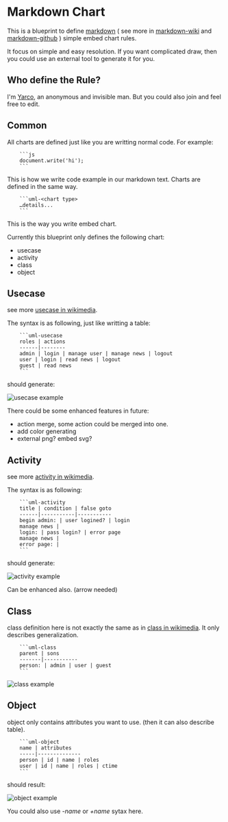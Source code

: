 Markdown Chart
==============
This is a blueprint to define [markdown][] ( see more in [markdown-wiki][] and [markdown-github][] ) simple embed chart rules.

It focus on simple and easy resolution. If you want complicated draw, then you could use an external tool to generate it for you.

Who define the Rule?
--------------------
I'm [Yarco][yarco], an anonymous and invisible man. But you could also join and feel free to edit.

Common
------
All charts are defined just like you are writting normal code. For example:
		
		```js
		document.write('hi');
		```

This is how we write code example in our markdown text. Charts are defined in the same way.

		```uml-<chart type>
		…details...
		```

This is the way you write embed chart.

Currently this blueprint only defines the following chart:

* usecase
* activity
* class
* object

Usecase
-------
see more [usecase in wikimedia][].

The syntax is as following, just like writting a table:

		```uml-usecase
		roles | actions
		------|--------
		admin | login | manage user | manage news | logout
		user | login | read news | logout
		guest | read news
		```
		
should generate:

![usecase example]

There could be some enhanced features in future:

* action merge, some action could be merged into one. 
* add color generating
* external png? embed svg?

Activity
--------
see more [activity in wikimedia][].

The syntax is as following:

		```uml-activity
		title | condition | false goto
		------|-----------|-----------
		begin admin: | user logined? | login
		manage news |
		login: | pass login? | error page
		manage news |
		error page: |
		```
		
should generate:

![activity example]

Can be enhanced also. (arrow needed)

Class
-----
class definition here is not exactly the same as in [class in wikimedia][]. It only describes generalization.

		```uml-class
		parent | sons
		-------|-----------
		person: | admin | user | guest
		```

![class example]

Object
------
object only contains attributes you want to use. (then it can also describe table).

		```uml-object
		name | attributes
		-----|--------------
		person | id | name | roles
		user | id | name | roles | ctime
		```

should result:

![object example]

You could also use *-name* or *+name* sytax here.



[yarco]:http://bbish.net

[markdown]:http://daringfireball.net/projects/markdown/ "original markdown"
[markdown-wiki]:http://en.wikipedia.org/wiki/Markdown "markdown wikimedia intro"
[markdown-github]:http://github.github.com/github-flavored-markdown/

[usecase in wikimedia]:http://en.wikipedia.org/wiki/Use_Case_Diagram "usecase in wikimedia"
[activity in wikimedia]:http://en.wikipedia.org/wiki/Activity_diagram "activity in wikimedia"
[class in wikimedia]:http://en.wikipedia.org/wiki/Class_diagram "class in wikimedia"
[usecase example]:https://raw.github.com/yarcowang/mdchart/master/usecase.png "usecase example"
[activity example]:https://raw.github.com/yarcowang/mdchart/master/activity.png "activity example"
[class example]:https://raw.github.com/yarcowang/mdchart/master/class.png "class example"
[object example]:https://raw.github.com/yarcowang/mdchart/master/object.png "object example"
